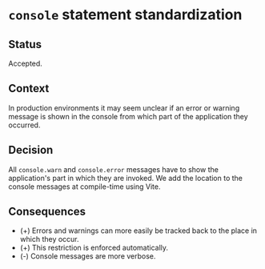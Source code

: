 # `console` statement standardization

## Status

Accepted.

## Context

In production environments it may seem unclear if an error or warning message is shown in the console from which part of the application they occurred.

## Decision

All `console.warn` and `console.error` messages have to show the application's part in which they are invoked.
We add the location to the console messages at compile-time using Vite.

## Consequences

* (+) Errors and warnings can more easily be tracked back to the place in which they occur.
* (+) This restriction is enforced automatically.
* (-) Console messages are more verbose.

